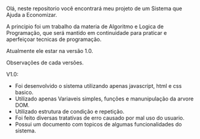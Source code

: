 #
Olá, neste repositorio você encontrará meu projeto de um Sistema que Ajuda a Economizar.

A principio foi um trabalho da materia de Algoritmo e Logica de Programação, que será mantido em continuidade para praticar e aperfeiçoar 
tecnicas de programação. 

Atualmente ele estar na versão 1.0.

Observações de cada versões.

V1.0:
- Foi desenvolvido o sistema utilizando apenas javascript, html e css basico.
- Utilizado apenas Variaveis simples, funções e manunipulação da arvore DOM. 
- Utilizado estrutura de condição e repetição.
- Foi feito diversas tratativas de erro causado por mal uso do usuario.
- Possui um documento com topicos de algumas funcionalidades do sistema.
#
 
